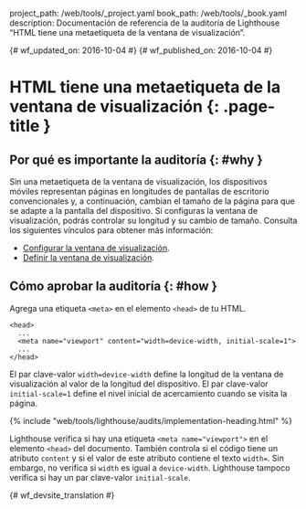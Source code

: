 project_path: /web/tools/_project.yaml
book_path: /web/tools/_book.yaml
description: Documentación de referencia de la auditoría de Lighthouse “HTML tiene una metaetiqueta de la ventana de visualización”.

{# wf_updated_on: 2016-10-04 #}
{# wf_published_on: 2016-10-04 #}

# HTML tiene una metaetiqueta de la ventana de visualización {: .page-title }

## Por qué es importante la auditoría {: #why }

Sin una metaetiqueta de la ventana de visualización, los dispositivos móviles representan páginas en longitudes de
pantallas de escritorio convencionales y, a continuación, cambian el tamaño de la página para que se adapte a la pantalla del dispositivo. Si configuras
la ventana de visualización, podrás controlar su longitud y su cambio de tamaño.
Consulta los siguientes vínculos para obtener más información:

* [Configurar la ventana de visualización](/speed/docs/insights/ConfigureViewport).
* [Definir la ventana de visualización](/web/fundamentals/design-and-ux/responsive/#set-the-viewport).

## Cómo aprobar la auditoría {: #how }

Agrega una etiqueta `<meta>` en el elemento `<head>` de tu HTML.

    <head>
      ...
      <meta name="viewport" content="width=device-width, initial-scale=1">
      ...
    </head>

El par clave-valor `width=device-width` define la longitud de la ventana de visualización al valor de
la longitud del dispositivo. El par clave-valor `initial-scale=1` define el nivel inicial de
acercamiento cuando se visita la página.

{% include "web/tools/lighthouse/audits/implementation-heading.html" %}

Lighthouse verifica si hay una etiqueta `<meta name="viewport">` en el elemento `<head>`
del documento. También controla si el código tiene un atributo `content` y si
el valor de este atributo contiene el texto `width=`. Sin embargo,
no verifica si `width` es igual a `device-width`. Lighthouse tampoco
verifica si hay un par clave-valor `initial-scale`.


{# wf_devsite_translation #}
